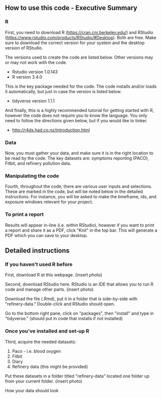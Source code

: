 ## How to use this code - Executive Summary

### R
First, you need to download R (https://cran.cnr.berkeley.edu/) and RStudio (https://www.rstudio.com/products/RStudio/#Desktop). Both are free. Make sure to download the correct version for your system and the desktop version of RStudio.

The versions used to create the code are listed below. Other versions may or may not work with the code.
+ Rstudio version 1.0.143
+ R version 3.4.0

This is the key package needed for the code. The code installs and/or loads it automatically, but just in case the version is listed below.
+ tidyverse version 1.1.1

And finally, this is a highly recommended tutorial for getting started with R, however the code does not require you to know the language. You only need to follow the directions given below, but if you would like to tinker. 
+ http://r4ds.had.co.nz/introduction.html

### Data
Now, you must gather your data, and make sure it is in the right location to be read by the code. The key datasets are: symptoms reporting (PACO), Fitbit, and refinery pollution data.

### Manipulating the code
Fourth, throughout the code, there are various user inputs and selections. These are marked in the code, but will be noted below in the detailed instructions. For instance, you will be asked to make the timeframe, ids, and exposure windows relevant for your project.

### To print a report
Results will appear in-line (i.e. within RStudio), however if you want to print a report and share it as a PDF, click "Knit" in the top bar. This will generate a PDF which you can save to your desktop.

## Detailed instructions
### If you haven't used R before
First, download R at this webpage. (insert photo)

Second, download RStudio here. RStudio is an IDE that allows you to run R code and manage other parts. (insert photo)

Download the file (.Rmd), put it in a folder that is side-by-side with "refinery-data." Double-click and RStudio should open. 

Go to the bottom right pane, click on "packages", then "install" and type in "tidyverse." (should put in code that installs if not installed)

### Once you've installed and set-up R

Third, acquire the needed datasets:
  1. Paco - i.e. blood oxygen
  2. Fitbit
  3. Diary
  4. Refinery data (this might be provided)
  
Put these datasets in a folder titled "refinery-data" located one folder up from your current folder. (insert photo)

How your data should look